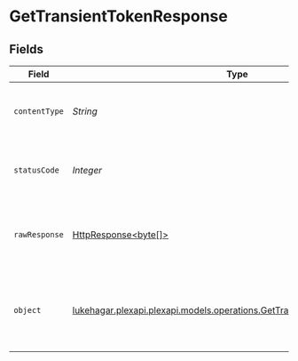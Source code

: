 # GetTransientTokenResponse


## Fields

| Field                                                                                                                                 | Type                                                                                                                                  | Required                                                                                                                              | Description                                                                                                                           |
| ------------------------------------------------------------------------------------------------------------------------------------- | ------------------------------------------------------------------------------------------------------------------------------------- | ------------------------------------------------------------------------------------------------------------------------------------- | ------------------------------------------------------------------------------------------------------------------------------------- |
| `contentType`                                                                                                                         | *String*                                                                                                                              | :heavy_check_mark:                                                                                                                    | HTTP response content type for this operation                                                                                         |
| `statusCode`                                                                                                                          | *Integer*                                                                                                                             | :heavy_check_mark:                                                                                                                    | HTTP response status code for this operation                                                                                          |
| `rawResponse`                                                                                                                         | [HttpResponse<byte[]>](https://docs.oracle.com/en/java/javase/11/docs/api/java.net.http/java/net/http/HttpResponse.html)              | :heavy_check_mark:                                                                                                                    | Raw HTTP response; suitable for custom response parsing                                                                               |
| `object`                                                                                                                              | [lukehagar.plexapi.plexapi.models.operations.GetTransientTokenResponseBody](../../models/operations/GetTransientTokenResponseBody.md) | :heavy_minus_sign:                                                                                                                    | Unauthorized - Returned if the X-Plex-Token is missing from the header or query.                                                      |